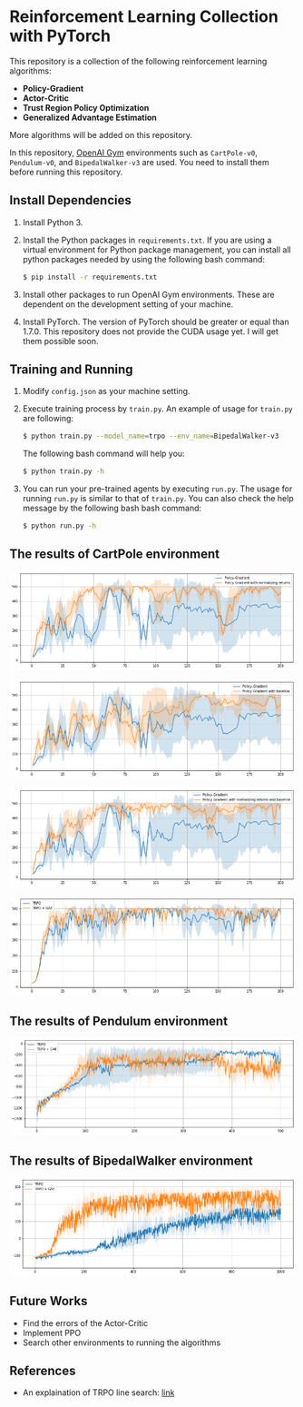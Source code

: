 # Reinforcement Learning Collection with PyTorch

This repository is a collection of the following reinforcement learning algorithms:
- **Policy-Gradient**
- **Actor-Critic**
- **Trust Region Policy Optimization**
- **Generalized Advantage Estimation**

More algorithms will be added on this repository.

In this repository, [OpenAI Gym](https://gym.openai.com/) environments such as `CartPole-v0`, `Pendulum-v0`, and `BipedalWalker-v3` are used. You need to install them before running this repository.

## Install Dependencies
1. Install Python 3.
2. Install the Python packages in `requirements.txt`. If you are using a virtual environment for Python package management, you can install all python packages needed by using the following bash command:

    ```bash
    $ pip install -r requirements.txt
    ```

3. Install other packages to run OpenAI Gym environments. These are dependent on the development setting of your machine.
4. Install PyTorch. The version of PyTorch should be greater or equal than 1.7.0. This repository does not provide the CUDA usage yet. I will get them possible soon.

## Training and Running
1. Modify `config.json` as your machine setting.
2. Execute training process by `train.py`. An example of usage for `train.py` are following:

    ```bash
    $ python train.py --model_name=trpo --env_name=BipedalWalker-v3
    ```

    The following bash command will help you:

    ```bash
    $ python train.py -h
    ```
3. You can run your pre-trained agents by executing `run.py`. The usage for running `run.py` is similar to that of `train.py`. You can also check the help message by the following bash bash command:

    ```bash
    $ python run.py -h
    ```

## The results of CartPole environment

![](/assets/img/README/README_2020-12-31-11-13-13.png)

![](/assets/img/README/README_2020-12-31-11-13-19.png)

![](/assets/img/README/README_2020-12-31-11-13-27.png)

![](/assets/img/README/README_2020-12-31-11-13-34.png)

## The results of Pendulum environment

![](/assets/img/README/README_2020-12-31-11-13-42.png)

## The results of BipedalWalker environment

![](/assets/img/README/README_2020-12-31-11-13-49.png)

## Future Works
- Find the errors of the Actor-Critic
- Implement PPO
- Search other environments to running the algorithms


## References
- An explaination of TRPO line search: [link](https://jonathan-hui.medium.com/rl-trust-region-policy-optimization-trpo-part-2-f51e3b2e373a)